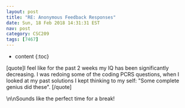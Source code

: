 ```yaml
---
layout: post
title: "RE: Anonymous Feedback Responses"
date: Sun, 18 Feb 2018 14:31:31 EST
nav: post
category: CSC209
tags: [7467]
---
```


* content
{:toc}

[quote]I feel like for the past 2 weeks my IQ has been significantly decreasing. I was redoing some of the coding PCRS questions, when I looked at my past solutions I kept thinking to my self: "Some complete genius did these". [/quote]
<!-- more -->
<p>\n\nSounds like the perfect time for a break!</p>
